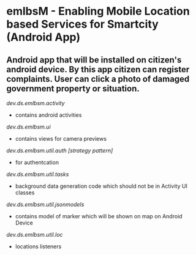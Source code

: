 emlbsM - Enabling Mobile Location based Services for Smartcity (Android App)
===================================
Android app that will be installed on citizen's android device. By this app citizen can register complaints. User can click a photo of damaged government property or situation.
-----------------

*dev.ds.emlbsm.activity*
- contains android activities

*dev.ds.emlbsm.ui*
- contains views for camera previews

*dev.ds.emlbsm.util.auth  [strategy pattern]*
- for authentcation

*dev.ds.emlbsm.util.tasks*
-  background data generation code which should not be in Activity UI classes

*dev.ds.emlbsm.util.jsonmodels*
- contains model of marker which will be shown on map on Android Device

*dev.ds.emlbsm.util.loc*
- locations listeners
